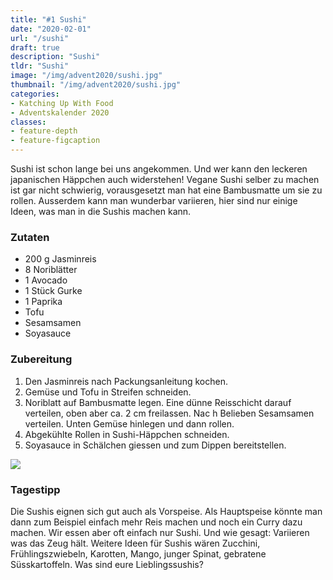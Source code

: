 ```yaml
---
title: "#1 Sushi"
date: "2020-02-01"
url: "/sushi"
draft: true
description: "Sushi"
tldr: "Sushi"
image: "/img/advent2020/sushi.jpg"
thumbnail: "/img/advent2020/sushi.jpg"
categories:
- Katching Up With Food
- Adventskalender 2020
classes: 
- feature-depth
- feature-figcaption
---
```

Sushi ist schon lange bei uns angekommen. Und wer kann den leckeren japanischen Häppchen auch widerstehen! Vegane Sushi selber zu machen ist gar nicht schwierig, vorausgesetzt man hat eine Bambusmatte um sie zu rollen. Ausserdem kann man wunderbar variieren, hier sind nur einige Ideen, was man in die Sushis machen kann.

<!--more-->

### Zutaten

- 200 g Jasminreis
- 8 Noriblätter
- 1 Avocado
- 1 Stück Gurke
- 1 Paprika
- Tofu
- Sesamsamen
- Soyasauce

### Zubereitung

1. Den Jasminreis nach Packungsanleitung kochen.
2. Gemüse und Tofu in Streifen schneiden.
3. Noriblatt auf Bambusmatte legen. Eine dünne Reisschicht darauf verteilen, oben aber ca. 2 cm freilassen. Nac h Belieben Sesamsamen verteilen. Unten Gemüse hinlegen und dann rollen.
4. Abgekühlte Rollen in Sushi-Häppchen schneiden.
5. Soyasauce in Schälchen giessen und zum Dippen bereitstellen.

![](/img/advent2020/sushi.jpg)

### Tagestipp
Die Sushis eignen sich gut auch als Vorspeise. Als Hauptspeise könnte man dann zum Beispiel einfach mehr Reis machen und noch ein Curry dazu machen. Wir essen aber oft einfach nur Sushi. Und wie gesagt: Variieren was das Zeug hält. Weitere Ideen für Sushis wären Zucchini, Frühlingszwiebeln, Karotten, Mango, junger Spinat, gebratene Süsskartoffeln. Was sind eure Lieblingssushis?
